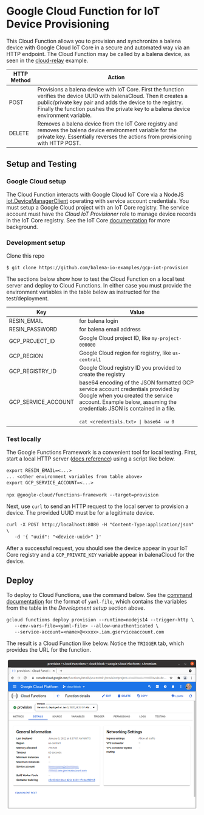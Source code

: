 # Google Cloud Function for IoT Device Provisioning

This Cloud Function allows you to provision and synchronize a balena device with Google Cloud IoT Core in a secure and automated way via an HTTP endpoint. The Cloud Function may be called by a balena device, as seen in the [cloud-relay](https://github.com/balena-io-examples/cloud-relay) example.

| HTTP Method | Action |
|-------------|--------|
| POST | Provisions a balena device with IoT Core. First the function verifies the device UUID with balenaCloud. Then it creates a public/private key pair and adds the device to the registry. Finally the function pushes the private key to a balena device environment variable. |
| DELETE | Removes a balena device from the IoT Core registry and removes the balena device environment variable for the private key. Essentially reverses the actions from provisioning with HTTP POST. |

## Setup and Testing
### Google Cloud setup
The Cloud Function interacts with Google Cloud IoT Core via a NodeJS [iot.DeviceManagerClient](https://cloud.google.com/nodejs/docs/reference/iot/latest/iot/v1.devicemanagerclient) operating with service account credentials. You must setup a Google Cloud project with an IoT Core registry. The service account must have the *Cloud IoT Provisioner* role to manage device records in the IoT Core registry. See the IoT Core [documentation](https://cloud.google.com/iot/docs/how-tos) for more background.

### Development setup
Clone this repo
```
$ git clone https://github.com/balena-io-examples/gcp-iot-provision
```

The sections below show how to test the Cloud Function on a local test server and deploy to Cloud Functions. In either case you must provide the environment variables in the table below as instructed for the test/deployment.

| Key         |    Value    |
|-------------|-------------|
| RESIN_EMAIL | for balena login |
| RESIN_PASSWORD | for balena email address |
| GCP_PROJECT_ID | Google Cloud project ID, like `my-project-000000`|
| GCP_REGION | Google Cloud region for registry, like `us-central1` |
| GCP_REGISTRY_ID | Google Cloud registry ID you provided to create the registry |
| GCP_SERVICE_ACCOUNT |base64 encoding of the JSON formatted GCP service account credentials provided by Google when you created the service account. Example below, assuming the credentials JSON is contained in a file.<br><br>`cat <credentials.txt> \| base64 -w 0` |


### Test locally
The Google Functions Framework is a convenient tool for local testing. 
First, start a local HTTP server ([docs reference](https://cloud.google.com/functions/docs/running/function-frameworks)) using a script like below.

```
export RESIN_EMAIL=<...>
... <other environment variables from table above>
export GCP_SERVICE_ACCOUNT=<...>

npx @google-cloud/functions-framework --target=provision
```

Next, use `curl` to send an HTTP request to the local server to provision a device. The provided UUID must be for a legitimate device.

```
curl -X POST http://localhost:8080 -H "Content-Type:application/json" \
   -d '{ "uuid": "<device-uuid>" }'
```

After a successful request, you should see the device appear in your IoT Core registry and a `GCP_PRIVATE_KEY` variable appear in balenaCloud for the device.

## Deploy
To deploy to Cloud Functions, use the command below. See the [command documentation](https://cloud.google.com/sdk/gcloud/reference/functions/deploy) for the format of `yaml-file`, which contains the variables from the table in the *Development setup* section above.

```
gcloud functions deploy provision --runtime=nodejs14 --trigger-http \
   --env-vars-file=<yaml-file> --allow-unauthenticated \
   --service-account=<name>@<xxxx>.iam.gserviceaccount.com
```

The result is a Cloud Function like below. Notice the `TRIGGER` tab, which provides the URL for the function.

![Alt text](docs/cloud-function.png)
